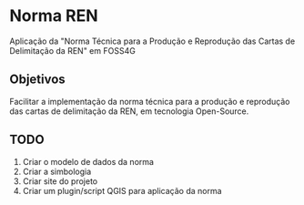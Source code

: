 # Norma REN
Aplicação da "Norma Técnica para a Produção e Reprodução das Cartas de Delimitação da REN" em FOSS4G

## Objetivos

Facilitar a implementação da norma técnica para a produção e reprodução das cartas de delimitação da REN, em tecnologia Open-Source.


## TODO
1. Criar o modelo de dados da norma
2. Criar a simbologia
3. Criar site do projeto
4. Criar um plugin/script QGIS para aplicação da norma
